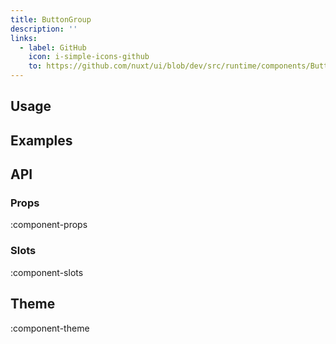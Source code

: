 ```yaml
---
title: ButtonGroup
description: ''
links:
  - label: GitHub
    icon: i-simple-icons-github
    to: https://github.com/nuxt/ui/blob/dev/src/runtime/components/Button.vue
---
```


## Usage

## Examples

## API

### Props

:component-props

### Slots

:component-slots

## Theme

:component-theme
